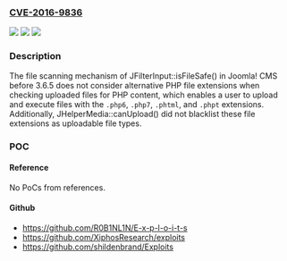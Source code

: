 ### [CVE-2016-9836](https://cve.mitre.org/cgi-bin/cvename.cgi?name=CVE-2016-9836)
![](https://img.shields.io/static/v1?label=Product&message=n%2Fa&color=blue)
![](https://img.shields.io/static/v1?label=Version&message=n%2Fa&color=blue)
![](https://img.shields.io/static/v1?label=Vulnerability&message=n%2Fa&color=brighgreen)

### Description

The file scanning mechanism of JFilterInput::isFileSafe() in Joomla! CMS before 3.6.5 does not consider alternative PHP file extensions when checking uploaded files for PHP content, which enables a user to upload and execute files with the `.php6`, `.php7`, `.phtml`, and `.phpt` extensions. Additionally, JHelperMedia::canUpload() did not blacklist these file extensions as uploadable file types.

### POC

#### Reference
No PoCs from references.

#### Github
- https://github.com/R0B1NL1N/E-x-p-l-o-i-t-s
- https://github.com/XiphosResearch/exploits
- https://github.com/shildenbrand/Exploits

